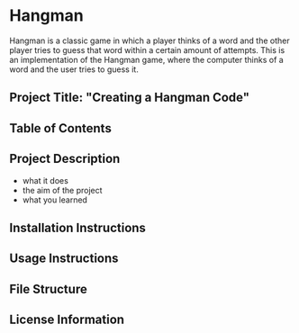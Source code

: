 # Hangman
Hangman is a classic game in which a player thinks of a word and the other player tries to guess that word within a certain amount of attempts. This is an implementation of the Hangman game, where the computer thinks of a word and the user tries to guess it. 

## Project Title: "Creating a Hangman Code"

## Table of Contents

## Project Description

-  what it does
- the aim of the project 
- what you learned

## Installation Instructions

## Usage Instructions

## File Structure

## License Information
